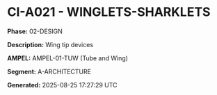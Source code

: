 # CI-A021 - WINGLETS-SHARKLETS

**Phase:** 02-DESIGN

**Description:** Wing tip devices

**AMPEL:** AMPEL-01-TUW (Tube and Wing)

**Segment:** A-ARCHITECTURE

**Generated:** 2025-08-25 17:27:29 UTC
